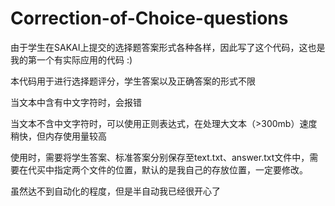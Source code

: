 # Correction-of-Choice-questions

由于学生在SAKAI上提交的选择题答案形式各种各样，因此写了这个代码，这也是我的第一个有实际应用的代码 :)

本代码用于进行选择题评分，学生答案以及正确答案的形式不限

当文本中含有中文字符时，会报错

当文本不含中文字符时，可以使用正则表达式，在处理大文本（>300mb）速度稍快，但内存使用量较高

使用时，需要将学生答案、标准答案分别保存至text.txt、answer.txt文件中，需要在代买中指定两个文件的位置，默认的是我自己的存放位置，一定要修改。

虽然达不到自动化的程度，但是半自动我已经很开心了
